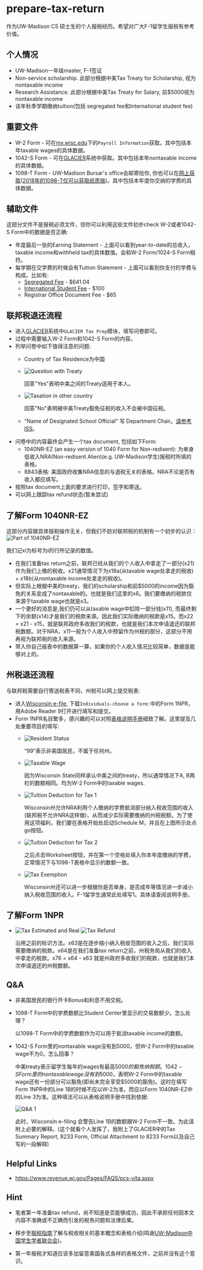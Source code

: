 # prepare-tax-return
作为UW-Madison CS 硕士生的个人报税经历。希望对广大F-1留学生报税有参考价值。

## 个人情况
* UW-Madison一年级master, F-1签证
* Non-service scholarship. 此部分根据中美Tax Treaty for Scholarship, 视为nontaxable income
* Research Assistance. 此部分根据中美Tax Treaty for Salary, 前$5000视为nontaxable income
* 该年秋季学期缴纳tuition(包括 segregated fee和International student fee)

## 重要文件
* W-2 Form - 可在[my.wisc.edu](https://my.wisc.edu)下的`Payroll Information`获取。其中包括本年taxable wages的具体数据。
* 1042-S Form - 可在[GLACIER](https://www.online-tax.net/)系统中获取。其中包括本年nontaxable income的具体数据。
* 1098-T Form - UW-Madison Bursar's office会邮寄给你, 你也可以在[网上获取](http://www.bussvc.wisc.edu/bursar/tra97instruct.html)([2018年的1098-T仅可以获取纸质版](http://www.bussvc.wisc.edu/bursar/tra97.html))。其中包括本年度你交纳的学费的具体数据。

## 辅助文件
这部分文件不是报税必须文件，但你可以利用这些文件初步check W-2或者1042-S Form中的数据是否正确:
* 年度最后一张的Earning Statement - 上面可以看到year-to-date的总收入，taxable income和withheld tax的具体数值。会和W-2 Form/1024-S Form相符。
* 每学期在交学费的时候会有Tuition Statement - 上面可以看到你支付的学费与构成。比如有:
  * [Segregated Fee](https://registrar.wisc.edu/tuitionrates/) - $641.04
  * [International Student Fee](https://iss.wisc.edu/international-student-fee-increase/) - $100
  * Registrar Office Document Fee - $65

## 联邦税退还流程
* 进入[GLACIER](https://www.online-tax.net/)系统中`GLACIER Tax Prep`模块，填写问卷即可。
* 过程中需要输入W-2 Form和1042-S Form的内容。
* 列举问卷中如下值得注意的问题:
  * Country of Tax Residence为中国

  * ![Question with Treaty](graphs/federal-tax-gtp-1.jpg)

    回答"Yes"表明中美之间的Treaty适用于本人。

  * ![Taxation in other country](graphs/federal-tax-gtp-2.jpg)

    回答"No"表明被中美Treaty豁免征税的收入不会被中国征税。

  * "Name of Designated School Official" 写 Department Chair。[请参考ISS](https://iss.wisc.edu/employment/taxes/resources-for-filing-taxes/)。
* 问卷中的内容最终会产生一个tax document, 包括如下Form:
  * 1040NR-EZ (an easy version of 1040 Form for Non-redisent): 为单身低收入NRA(Non-redisent Alien)(e.g. UW-Madison学生)报税时所填的表格。
  * 8843表格: 美国政府收集NRA信息的与退税无关的表格。NRA不论是否有收入都应填写。
* 按照tax document上面的要求进行打印，签字和寄送。
* 可以网上跟踪tax refund状态(暂未尝试)

## 了解Form 1040NR-EZ
这部分内容跟具体报税操作无关，但我们不妨对联邦税的机制有一个初步的认识：
![Part of 1040NR-EZ](graphs/federal-tax.png)

我们记xi为标号为i的行所记录的数值。
* 在我们准备tax return之前，联邦已经从我们的个人收入中拿走了一部分(x21)作为我们上缴的税收。x21通常情况下为x18a(从taxable wage处拿走的税收) + x18b(从nontaxable income处拿走的税收)。
* 但实际上根据中美的treaty，我们的scholarship和前$5000的income因为豁免的关系变成了nontaxable的。也就是我们这里的x6。我们要缴纳的税款仅来源于taxable wage也就是x3。
* 一个更好的消息是,我们仍可以从taxable wage中扣除一部分钱(x11), 而最终剩下的余额(x14)才是我们的税款来源。因此我们实际缴纳的税款是x15。而x22 = x21 - x15，就是联邦政府多收我们的税款，也就是我们本次申请退还的联邦税数额。对于NRA，x11一般为个人收入中预留作为州税的部分，这部分不用再视为联邦税的收入来源。
* 带入你自己报表中的数据算一算，如果你的个人收入情况比较简单，数据是能够对上的。

## 州税退还流程
与联邦税需要自行寄送税表不同，州税可以网上提交税表:
* 进入[Wisconsin e-file](https://www.revenue.wi.gov/Pages/WI-efile/home.aspx), 下载`Individuals-choose a form:`中的Form 1NPR，用Adobe Reader 9打开进行填写和提交。
* Form 1NPR名目繁多，感兴趣的可以对照[表格说明手册](https://www.google.com/url?q=https://www.revenue.wi.gov/TaxForms2017through2019/2018-1NPR-inst.pdf)细致了解。这里提及几处重要项目的填写:
  * ![Resident Status](graphs/state-residency.png)

    “99”表示非美国居民，不属于任何州。
  * ![Taxable Wage](graphs/state-taxable-wages.png)

    因为Wisconsin State同样承认中美之间的treaty，所以通常情况下A, B两栏的数额相同。均为W-2 Form中的taxable wages.
  * ![Tuition Deduction for Tax 1](graphs/state-tuition-deduction-1.png)

    Wisconsin州允许NRA利用个人缴纳的学费抵消部分纳入税收范围的收入(联邦税不允许NRA这样做)，从而减少实际需要缴纳的州税税额。为了使用这项福利，我们要在表格开始处启动Schedule M，并且在上图所示处点go按钮。

  * ![Tuition Deduction for Tax 2](graphs/state-tuition-deduction-2.png)

    之后点击Worksheet按钮，并在第一个空格处填入你本年度缴纳的学费，正常情况下与1098-T表格中显示的数额一致。

  * ![Tax Exemption](graphs/state-exemption.png)

    Wisconsin州还可以进一步根据你是否单身，是否成年等情况进一步减小纳入税收范围的收入。F-1留学生通常此处填写1。具体请查阅说明手册。

## 了解Form 1NPR
  * ![Tax Estimated and Real](graphs/state-tax-estimate-real.png)
    ![Tax Refund](graphs/state-tax-refund.png)

    沿用之前的标识方法。x63是在逐步缩小纳入税收范围的收入之后，我们实际需要缴纳的税款。x64是在我们准备tax return之前，州税务局从我们的收入中拿走的税款。x76 = x64 - x63 就是州政府多收我们的税款，也就是我们本次申请退还的州税数额。

## Q&A
* 非美国居民的银行开卡Bonus和利息不用交税。
* 1098-T Form中的学费数额比Student Center里显示的交易数额少。怎么处理？

  以1098-T Form中的学费数额作为可以用于抵消taxable income的数额。

* 1042-S Form里的nontaxable wage没有到5000，但W-2 Form中的taxable wage不为0。怎么回事？

  中美treaty表示留学生每年的wages有最高$5000的豁免纳税额。1042-S Form里的nontaxable wage没有到$5000，表明W-2 Form中的taxable wage还有一份部分可以豁免(即尚未完全享受$5000的豁免)。这时在填写Form 1NPR中的Line 1B的时候不应以W-2为准，而应以Form 1040NR-EZ中的Line 3为准。这种填法可以从表格说明手册中找到依据:

  ![Q&A 1](graphs/q-and-a-1.png)

  此时，Wisconsin e-filing 会警告Line 1B的数额跟W-2 Form不一致。为此请附上必要的解释。(这个就看个人发挥了，我附上了GLACIER中的Tax Summary Report, 8233 Form, Official Attachment to 8233 Form以及自己写的一段解释)

## Helpful Links
* https://www.revenue.wi.gov/Pages/FAQS/pcs-vita.aspx

## Hint
* 笔者第一年准备tax refund，尚不知道是否能够成功，因此不承担任何因本文内容不准确或不正确而引发的税务问题和法律后果。

* 移步至[报税指南](报税指南.pdf)了解与税收相关的基本概念和表格介绍(鸣谢[UW-Madison中国学生学者联合会](https://uwcssa.net/))。

* 第一年报税才知道应该多加留意美国各式各样的表格文件，之前并没有这个意识。
